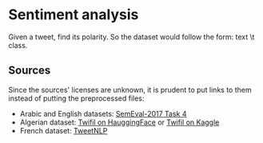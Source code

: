 # Sentiment analysis

Given a tweet, find its polarity.
So the dataset would follow the form: text \t class.


## Sources

Since the sources' licenses are unknown, it is prudent to put links to them instead of putting the preprocessed files:
- Arabic and English datasets: [SemEval-2017 Task 4](https://alt.qcri.org/semeval2017/task4/index.php?id=results)
- Algerian dataset: [Twifil on HauggingFace](https://huggingface.co/datasets/arbml/Twifil) or [Twifil on Kaggle](https://www.kaggle.com/datasets/chabanemafaza/twifil)
- French dataset: [TweetNLP](https://github.com/cardiffnlp/tweetnlp)